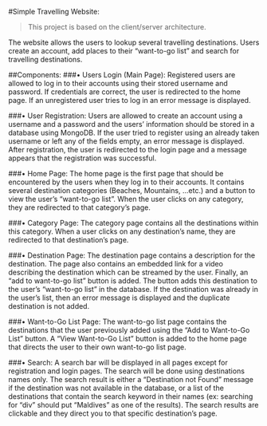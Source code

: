 #Simple Travelling Website:
> This project is based on the client/server architecture. 

The website allows the users to lookup several travelling destinations. Users create an account, add places to their “want-to-go list” and search for travelling destinations.

##Components:
###• Users Login (Main Page):
Registered users are allowed to log in to their accounts using their stored username and password. If credentials are correct, the user is redirected to the home page. If an unregistered user tries to log in an error message is displayed.

###• User Registration:
Users are allowed to create an account using a username and a password and the users’ information should be stored in a database using MongoDB. If the user tried to register using an already taken username or left any of the fields empty, an error message is displayed. After registration, the user is redirected to the login page and a message appears that the registration was successful.

###• Home Page:
The home page is the first page that should be encountered by the users when they log in to their accounts. It contains several destination categories (Beaches, Mountains, ...etc.) and a button to view the user’s “want-to-go list”. When the user clicks on any category, they are redirected to that category’s page.

###• Category Page:
The category page contains all the destinations within this category. When a user clicks on any destination’s name, they are redirected to that destination’s page.

###• Destination Page:
The destination page contains a description for the destination. The page also contains an embedded link for a video describing the destination which can be streamed by the user. Finally, an “add to want-to-go list” button is added. The button adds this destination to the user’s “want-to-go list” in the database. If the destination was already in the user’s list, then an error message is displayed and the duplicate destination is not added.

###• Want-to-Go List Page:
The want-to-go list page contains the destinations that the user previously added using the “Add to Want-to-Go List” button. A “View Want-to-Go List” button is added to the home page that directs the user to their own want-to-go list page.

###• Search:
A search bar will be displayed in all pages except for registration and login pages. The search will be done using destinations names only. The search result is either a “Destination not Found” message if the destination was not available in the database, or a list of the destinations that contain the search keyword in their names (ex: searching for “div” should put “Maldives” as one of the results). The search results  are clickable and they direct you to that specific destination’s page.
